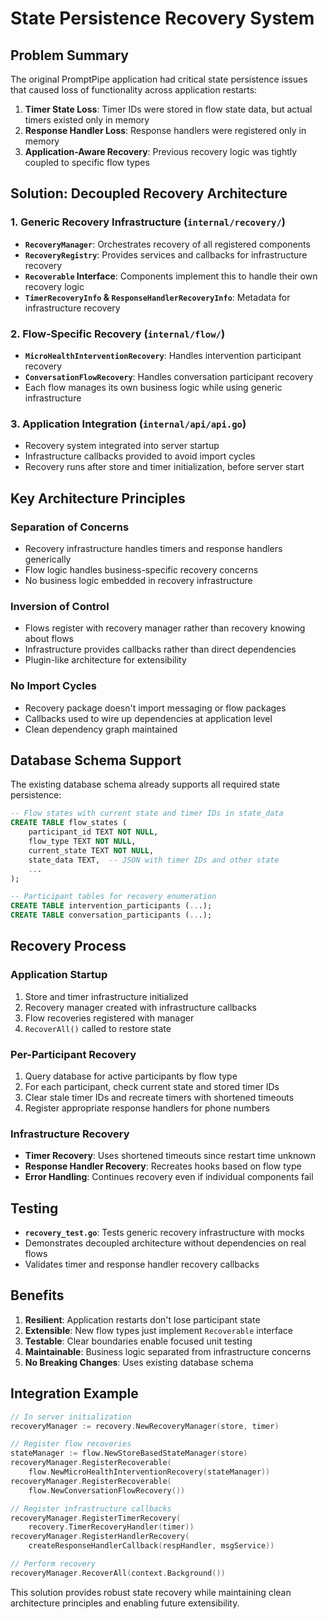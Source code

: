 # State Persistence Recovery System

## Problem Summary

The original PromptPipe application had critical state persistence issues that caused loss of functionality across application restarts:

1. **Timer State Loss**: Timer IDs were stored in flow state data, but actual timers existed only in memory
2. **Response Handler Loss**: Response handlers were registered only in memory 
3. **Application-Aware Recovery**: Previous recovery logic was tightly coupled to specific flow types

## Solution: Decoupled Recovery Architecture

### 1. **Generic Recovery Infrastructure** (`internal/recovery/`)

- **`RecoveryManager`**: Orchestrates recovery of all registered components
- **`RecoveryRegistry`**: Provides services and callbacks for infrastructure recovery
- **`Recoverable` Interface**: Components implement this to handle their own recovery logic
- **`TimerRecoveryInfo` & `ResponseHandlerRecoveryInfo`**: Metadata for infrastructure recovery

### 2. **Flow-Specific Recovery** (`internal/flow/`)

- **`MicroHealthInterventionRecovery`**: Handles intervention participant recovery
- **`ConversationFlowRecovery`**: Handles conversation participant recovery
- Each flow manages its own business logic while using generic infrastructure

### 3. **Application Integration** (`internal/api/api.go`)

- Recovery system integrated into server startup
- Infrastructure callbacks provided to avoid import cycles
- Recovery runs after store and timer initialization, before server start

## Key Architecture Principles

### **Separation of Concerns**
- Recovery infrastructure handles timers and response handlers generically
- Flow logic handles business-specific recovery concerns
- No business logic embedded in recovery infrastructure

### **Inversion of Control**
- Flows register with recovery manager rather than recovery knowing about flows
- Infrastructure provides callbacks rather than direct dependencies
- Plugin-like architecture for extensibility

### **No Import Cycles**
- Recovery package doesn't import messaging or flow packages
- Callbacks used to wire up dependencies at application level
- Clean dependency graph maintained

## Database Schema Support

The existing database schema already supports all required state persistence:

```sql
-- Flow states with current state and timer IDs in state_data
CREATE TABLE flow_states (
    participant_id TEXT NOT NULL,
    flow_type TEXT NOT NULL, 
    current_state TEXT NOT NULL,
    state_data TEXT,  -- JSON with timer IDs and other state
    ...
);

-- Participant tables for recovery enumeration
CREATE TABLE intervention_participants (...);
CREATE TABLE conversation_participants (...);
```

## Recovery Process

### **Application Startup**
1. Store and timer infrastructure initialized
2. Recovery manager created with infrastructure callbacks
3. Flow recoveries registered with manager
4. `RecoverAll()` called to restore state

### **Per-Participant Recovery**
1. Query database for active participants by flow type
2. For each participant, check current state and stored timer IDs
3. Clear stale timer IDs and recreate timers with shortened timeouts
4. Register appropriate response handlers for phone numbers

### **Infrastructure Recovery**
- **Timer Recovery**: Uses shortened timeouts since restart time unknown
- **Response Handler Recovery**: Recreates hooks based on flow type
- **Error Handling**: Continues recovery even if individual components fail

## Testing

- **`recovery_test.go`**: Tests generic recovery infrastructure with mocks
- Demonstrates decoupled architecture without dependencies on real flows
- Validates timer and response handler recovery callbacks

## Benefits

1. **Resilient**: Application restarts don't lose participant state
2. **Extensible**: New flow types just implement `Recoverable` interface  
3. **Testable**: Clear boundaries enable focused unit testing
4. **Maintainable**: Business logic separated from infrastructure concerns
5. **No Breaking Changes**: Uses existing database schema

## Integration Example

```go
// In server initialization
recoveryManager := recovery.NewRecoveryManager(store, timer)

// Register flow recoveries
stateManager := flow.NewStoreBasedStateManager(store)
recoveryManager.RegisterRecoverable(
    flow.NewMicroHealthInterventionRecovery(stateManager))
recoveryManager.RegisterRecoverable(
    flow.NewConversationFlowRecovery())

// Register infrastructure callbacks
recoveryManager.RegisterTimerRecovery(
    recovery.TimerRecoveryHandler(timer))
recoveryManager.RegisterHandlerRecovery(
    createResponseHandlerCallback(respHandler, msgService))

// Perform recovery
recoveryManager.RecoverAll(context.Background())
```

This solution provides robust state recovery while maintaining clean architecture principles and enabling future extensibility.
